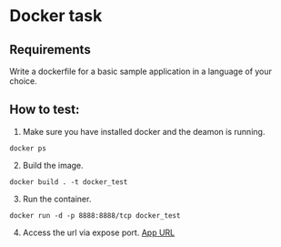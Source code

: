 # Docker task

## Requirements
 Write a dockerfile for a basic sample application in a language of your choice.

## How to test:

1. Make sure you have installed docker and the deamon is running.
```
docker ps
```
2. Build the image.
```
docker build . -t docker_test
```

3. Run the container.
```
docker run -d -p 8888:8888/tcp docker_test
```

4. Access the url via expose port.
[App URL](http://localhost:8888/cgi-bin/app.py)

